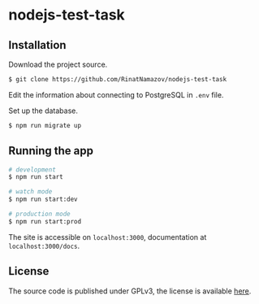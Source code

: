 # nodejs-test-task

## Installation

Download the project source.
```bash
$ git clone https://github.com/RinatNamazov/nodejs-test-task
```
Edit the information about connecting to PostgreSQL in `.env` file.

Set up the database.
```bash
$ npm run migrate up
```

## Running the app

```bash
# development
$ npm run start

# watch mode
$ npm run start:dev

# production mode
$ npm run start:prod
```

The site is accessible on `localhost:3000`, documentation at `localhost:3000/docs`.

## License

The source code is published under GPLv3, the license is available [here](LICENSE).
